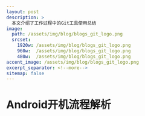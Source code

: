 ```yaml
---
layout: post
description: > 
  本文介绍了工作过程中的Git工具使用总结
image: 
  path: /assets/img/blog/blogs_git_logo.png
  srcset: 
    1920w: /assets/img/blog/blogs_git_logo.png
    960w:  /assets/img/blog/blogs_git_logo.png
    480w:  /assets/img/blog/blogs_git_logo.png
accent_image: /assets/img/blog/blogs_git_logo.png
excerpt_separator: <!--more-->
sitemap: false
---
```

# Android开机流程解析
## 